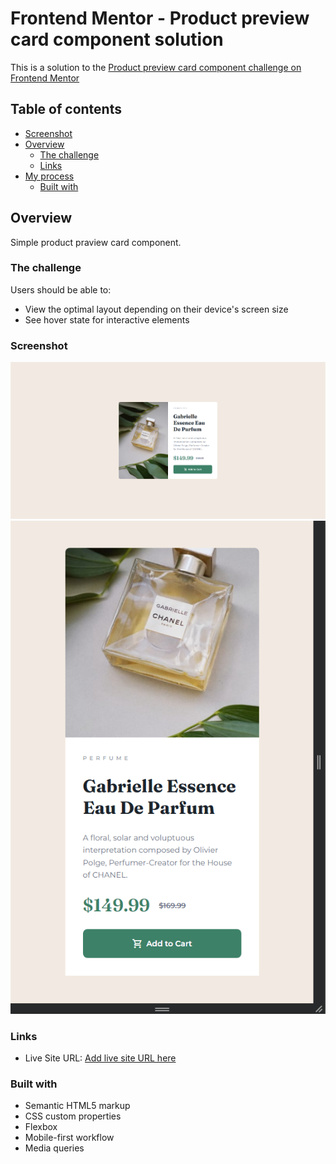 # Frontend Mentor - Product preview card component solution

This is a solution to the [Product preview card component challenge on Frontend Mentor](https://www.frontendmentor.io/challenges/product-preview-card-component-GO7UmttRfa)

## Table of contents

-   [Screenshot](#screenshot)
-   [Overview](#overview)
    -   [The challenge](#the-challenge)
    -   [Links](#links)
-   [My process](#my-process)
    -   [Built with](#built-with)

## Overview

Simple product praview card component.

### The challenge

Users should be able to:

-   View the optimal layout depending on their device's screen size
-   See hover state for interactive elements

### Screenshot

![](./Screenshot_1.png)
![](./Screenshot_2.png)

### Links

-   Live Site URL: [Add live site URL here](https://lukaszmateuszsobczak.github.io/frontEndMentor-Product-preview-card-component/)

### Built with

-   Semantic HTML5 markup
-   CSS custom properties
-   Flexbox
-   Mobile-first workflow
-   Media queries
